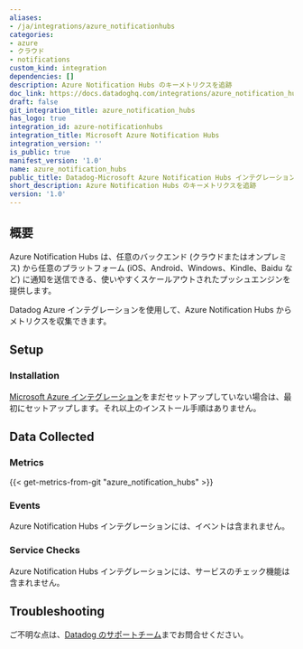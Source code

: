 ```yaml
---
aliases:
- /ja/integrations/azure_notificationhubs
categories:
- azure
- クラウド
- notifications
custom_kind: integration
dependencies: []
description: Azure Notification Hubs のキーメトリクスを追跡
doc_link: https://docs.datadoghq.com/integrations/azure_notification_hubs/
draft: false
git_integration_title: azure_notification_hubs
has_logo: true
integration_id: azure-notificationhubs
integration_title: Microsoft Azure Notification Hubs
integration_version: ''
is_public: true
manifest_version: '1.0'
name: azure_notification_hubs
public_title: Datadog-Microsoft Azure Notification Hubs インテグレーション
short_description: Azure Notification Hubs のキーメトリクスを追跡
version: '1.0'
---
```


<!--  SOURCED FROM https://github.com/DataDog/dogweb -->
## 概要

Azure Notification Hubs は、任意のバックエンド (クラウドまたはオンプレミス) から任意のプラットフォーム (iOS、Android、Windows、Kindle、Baidu など) に通知を送信できる、使いやすくスケールアウトされたプッシュエンジンを提供します。

Datadog Azure インテグレーションを使用して、Azure Notification Hubs からメトリクスを収集できます。

## Setup

### Installation

[Microsoft Azure インテグレーション][1]をまだセットアップしていない場合は、最初にセットアップします。それ以上のインストール手順はありません。

## Data Collected

### Metrics
{{< get-metrics-from-git "azure_notification_hubs" >}}


### Events

Azure Notification Hubs インテグレーションには、イベントは含まれません。

### Service Checks

Azure Notification Hubs インテグレーションには、サービスのチェック機能は含まれません。

## Troubleshooting

ご不明な点は、[Datadog のサポートチーム][3]までお問合せください。

[1]: https://docs.datadoghq.com/ja/integrations/azure/
[2]: https://github.com/DataDog/dogweb/blob/prod/integration/azure_notification_hubs/azure_notification_hubs_metadata.csv
[3]: https://docs.datadoghq.com/ja/help/